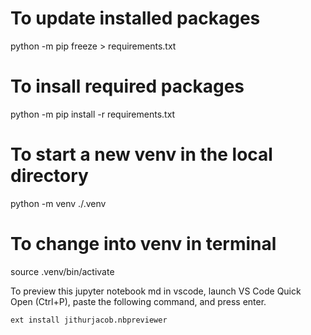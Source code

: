 # To update installed packages
python -m pip freeze > requirements.txt

# To insall required packages
python -m pip install -r requirements.txt

# To start a new venv in the local directory
python -m venv ./.venv

# To change into venv in terminal
source .venv/bin/activate

To preview this jupyter notebook md in vscode, launch VS Code Quick Open (Ctrl+P), paste the following command, and press enter.
```sh
ext install jithurjacob.nbpreviewer
```